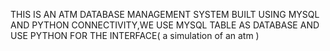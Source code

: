 THIS IS AN ATM DATABASE MANAGEMENT SYSTEM BUILT USING MYSQL AND PYTHON CONNECTIVITY,WE USE MYSQL TABLE AS DATABASE AND USE PYTHON FOR THE INTERFACE( a simulation of an atm )

